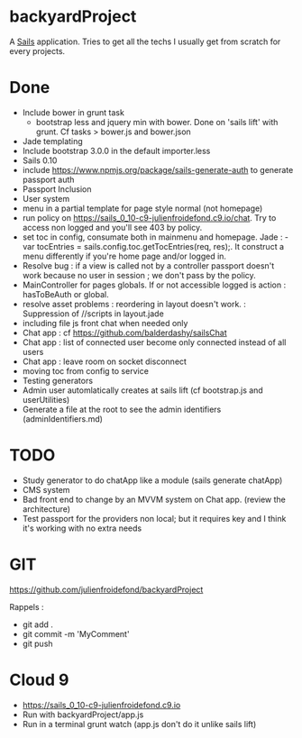 # backyardProject

A [Sails](http://sailsjs.org) application. Tries to get all the techs I usually get from scratch for every projects.

# Done

- Include bower in grunt task
    - bootstrap less and jquery min with bower. Done on 'sails lift' with grunt. Cf tasks > bower.js and bower.json
- Jade templating
- Include bootstrap 3.0.0 in the default importer.less
- Sails 0.10
- include https://www.npmjs.org/package/sails-generate-auth to generate passport auth
- Passport Inclusion
- User system
- menu in a partial template for page style normal (not homepage)
- run policy on https://sails_0_10-c9-julienfroidefond.c9.io/chat. Try to access non logged and you'll see 403 by policy.
- set toc in config, consumate both in mainmenu and homepage. Jade : - var tocEntries = sails.config.toc.getTocEntries(req, res);. It construct a menu differently if you're home page and/or logged in.
- Resolve bug : if a view is called not by a controller passport doesn't work because no user in session ; we don't pass by the policy.
- MainController for pages globals. If or not accessible logged is action : hasToBeAuth or global.
- resolve asset problems : reordering in layout doesn't work. : Suppression of //scripts in layout.jade
- including file js front chat when needed only
- Chat app : cf https://github.com/balderdashy/sailsChat
- Chat app : list of connected user become only connected instead of all users
- Chat app : leave room on socket disconnect
- moving toc from config to service
- Testing generators
- Admin user automlatically creates at sails lift (cf bootstrap.js and userUtilities)
- Generate a file at the root to see the admin identifiers (adminIdentifiers.md)

# TODO

- Study generator to do chatApp like a module (sails generate chatApp)
- CMS system
- Bad front end to change by an MVVM system on Chat app. (review the architecture)
- Test passport for the providers non local; but it requires key and I think it's working with no extra needs


# GIT

https://github.com/julienfroidefond/backyardProject

Rappels :
- git add .
- git commit -m 'MyComment'
- git push

# Cloud 9

- https://sails_0_10-c9-julienfroidefond.c9.io
- Run with backyardProject/app.js
- Run in a terminal grunt watch (app.js don't do it unlike sails lift)